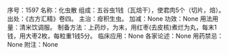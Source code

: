 序号：1597
名称：化虫散
组成：五谷虫1钱（瓦焙干），使君肉5个（切片，焙）。
出处：《古方汇精》卷四。
主治：疳积生虫。
加减：None
功效：None
用法用量：清米饮调服。
制备方法：上药炒，为末，用红枣(去皮核)煮烂为丸，每末1钱，用大枣2枚，每粒重1钱5分。
临床应用：None
各家论述：None
用药禁忌：None
附注：None
